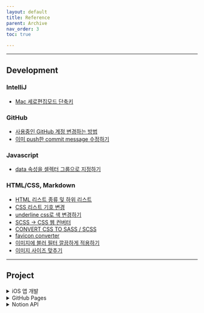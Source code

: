 ```yaml
---
layout: default
title: Reference
parent: Archive
nav_order: 3
toc: true

---
```


---
## Development
### IntelliJ
- [Mac 세로편집모드 단축키](https://islet4you.tistory.com/entry/Intellij-%EC%84%B8%EB%A1%9C%ED%8E%B8%EC%A7%91%EB%AA%A8%EB%93%9C-%EC%A0%84%ED%99%98-%EB%8B%A8%EC%B6%95%ED%82%A4)


### GitHub
- [사용중인 GitHub 계정 변경하는 방법](https://www.lainyzine.com/ko/article/how-to-change-the-github-account-used-by-the-development-environment/)
- [이미 push한 commit message 수정하기](https://velog.io/@dev_bomdong/Git-%EC%9D%B4%EB%AF%B8-push%ED%95%9C-commit-message-%EC%88%98%EC%A0%95%ED%95%98%EA%B8%B0)


### Javascript
- [data 속성을 셀렉터 그룹으로 지정하기](https://stackoverflow.com/a/7084588)


### HTML/CSS, Markdown
- [HTML 리스트 종류 및 하위 리스트](http://lecturewebprogramming.blogspot.com/2012/09/html_30.html)
- [CSS 리스트 기호 변경](https://hadrysmateusz.com/blog/css-list-styling)
- [underline css로 색 변경하기](https://www.w3schools.com/cssref/css3_pr_text-decoration-color.php)
- [SCSS -> CSS 웹 컨버터](https://www.sassmeister.com/)
- [CONVERT CSS TO SASS / SCSS](https://css2sass.herokuapp.com/)
- [favicon converter](https://favicon.io/favicon-converter/)
- [이미지에 블러 필터 깔끔하게 적용하기](https://ncoding.tistory.com/22)
- [이미지 사이즈 맞추기](https://inpa.tistory.com/entry/CSS-%F0%9F%93%9A-%EC%9D%B4%EB%AF%B8%EC%A7%80-%EC%82%AC%EC%9D%B4%EC%A6%88-%EB%B9%84%EC%9C%A8-%EB%A7%9E%EC%B6%94%EB%8A%94-3%EA%B0%80%EC%A7%80-%EB%B0%A9%EB%B2%95-object-fit-background-size-position)

---

## Project

<details class="highlight p-5 mt-5" style="border-radius: 6px">
<summary class="text-purple-000 fw-500">iOS 앱 개발</summary>
<div markdown="1">

---
- **Appstore**
  - [앱스토어 배포 과정](https://velog.io/@heyksw/iOS-%EC%95%B1%EC%8A%A4%ED%86%A0%EC%96%B4-%EB%B0%B0%ED%8F%AC%EA%B3%BC%EC%A0%95)
- **Swift**
  - [Xcode에서 svg파일 사용하기](https://dinopia.tistory.com/6)
  - [한번에 App Icon 설정하기](https://baechukim.tistory.com/5)
- **SwiftUI**
  - [Binding 변수 주입하기 - Initialization](http://minsone.github.io/swiftui/swiftui-binding-initialize)
- **소셜 로그인**
  - [카카오 로그인](https://developers.kakao.com/docs/latest/ko/kakaologin/ios)
  - [구글 로그인](https://firebase.google.com/docs/auth/ios/google-signin)
  - [애플 로그인](https://blog.xmartlabs.com/blog/sign-in-with-apple-with-swiftui/)
- **푸시 알림**
  - [Firebase API DOC](https://firebase.google.com/docs/cloud-messaging/ios/receive?hl=ko)
  - [iOS 개인 개발자 등록](https://nebori.tistory.com/9)
  - [SwiftUI Push Handler](https://gist.github.com/prafullakumar/17b169885bb8defdd24bf9a7cdd84188#file-handlepushswiftui-swift)
  - [Spring Boot와 FCM 연동](https://kimseungjae.tistory.com/5)
  - [Firebase AppDelegate 예시](https://github.com/firebase/quickstart-ios/blob/master/messaging/MessagingExampleSwift/AppDelegate.swift)
  - [FCM을 사용한 Swift Push 알림만들기](https://m.blog.naver.com/PostView.nhn?blogId=whdals0&logNo=221117010124&proxyReferer=https:%2F%2Fwww.google.com%2F)
  - [iOS Firebase Push 사용하기](https://nicgoon.tistory.com/213)
</div>
</details>


<details class="highlight p-5 mt-5" style="border-radius: 6px">
<summary class="text-purple-000 fw-500">GitHub Pages</summary>
<div markdown="1">

---
- [M1 Mac에서 GitHub Pages - Jekyll 환경 설정하기](https://danaing.github.io/etc/2022/03/14/M1-mac-jekyll-setting.html)
- [Ruby 패키지 매니저 권한 에러 해결하기(Gem::FilePermissionError)](https://madplay.github.io/post/file-permission-error-while-executing-gem)
- [Jekyll 커맨드 명령어](https://jekyllrb.com/docs/usage/)
- [Liquid 문법](https://shopify.github.io/liquid/tags/control-flow/)
- [Lunr.js 한국어 검색 적용](https://github.com/olosia/olosia.github.io/commit/fda13ac8fd51c49dfcd81bbd4b726658668234c8)
- [GitHub 대신 jsdelivr CDN으로 Image 불러오기](https://chinsun9.github.io/2021/05/31/%EA%B9%83%ED%97%88%EB%B8%8C-%EB%B8%94%EB%A1%9C%EA%B7%B8-%EB%8A%90%EB%A6%B0-%EC%9B%B9-%ED%95%B4%EA%B2%B0%ED%95%98%EA%B8%B0/)
</div>
</details>


<details class="highlight p-5 mt-5" style="border-radius: 6px">
<summary class="text-purple-000 fw-500">Notion API</summary>
<div markdown="1">

---
- [Notion 통합 - 권한 부여](https://developers.notion.com/docs/authorization#integration-capabilities)
- [Notion API Postman Sample](https://www.postman.com/notionhq/workspace/notion-s-api-workspace/request/15568543-d23f8f9c-e220-46d8-9ac2-aab80b909a42)
- [DB 프로퍼티 타입별 JSON 값](https://developers.notion.com/reference/page-property-values#rich-text)
</div>
</details>